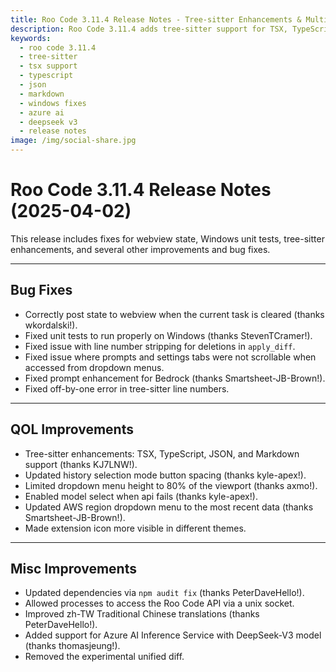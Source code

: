 ```yaml
---
title: Roo Code 3.11.4 Release Notes - Tree-sitter Enhancements & Multiple Fixes
description: Roo Code 3.11.4 adds tree-sitter support for TSX, TypeScript, JSON, and Markdown, fixes Windows unit tests, improves UI elements, and enhances provider support.
keywords:
  - roo code 3.11.4
  - tree-sitter
  - tsx support
  - typescript
  - json
  - markdown
  - windows fixes
  - azure ai
  - deepseek v3
  - release notes
image: /img/social-share.jpg
---
```


# Roo Code 3.11.4 Release Notes (2025-04-02)

This release includes fixes for webview state, Windows unit tests, tree-sitter enhancements, and several other improvements and bug fixes.

---

## Bug Fixes

*   Correctly post state to webview when the current task is cleared (thanks wkordalski!).
*   Fixed unit tests to run properly on Windows (thanks StevenTCramer!).
*   Fixed issue with line number stripping for deletions in `apply_diff`.
*   Fixed issue where prompts and settings tabs were not scrollable when accessed from dropdown menus.
*   Fixed prompt enhancement for Bedrock (thanks Smartsheet-JB-Brown!).
*   Fixed off-by-one error in tree-sitter line numbers.

---

## QOL Improvements

*   Tree-sitter enhancements: TSX, TypeScript, JSON, and Markdown support (thanks KJ7LNW!).
*   Updated history selection mode button spacing (thanks kyle-apex!).
*   Limited dropdown menu height to 80% of the viewport (thanks axmo!).
*   Enabled model select when api fails (thanks kyle-apex!).
*   Updated AWS region dropdown menu to the most recent data (thanks Smartsheet-JB-Brown!).
*   Made extension icon more visible in different themes.

---

## Misc Improvements

*   Updated dependencies via `npm audit fix` (thanks PeterDaveHello!).
*   Allowed processes to access the Roo Code API via a unix socket.
*   Improved zh-TW Traditional Chinese translations (thanks PeterDaveHello!).
*   Added support for Azure AI Inference Service with DeepSeek-V3 model (thanks thomasjeung!).
*   Removed the experimental unified diff.